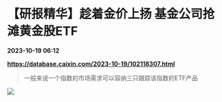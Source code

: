 # 【研报精华】趁着金价上扬 基金公司抢滩黄金股ETF

**2023-10-19 06:12**

**https://database.caixin.com/2023-10-19/102118307.html**

> 一般来说一个指数的市场需求可以容纳三只跟踪该指数的ETF产品

  

![](https://img.caixin.com/2023-10-19/169769412784086_840_560.png)
